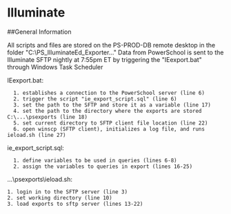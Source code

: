 # Illuminate

##General Information

All scripts and files are stored on the PS-PROD-DB remote desktop in the folder "C:\PS_IlluminateEd_Exporter\..."
Data from PowerSchool is sent to the Illuminate SFTP nightly at 7:55pm ET by triggering the "IEexport.bat" through Windows Task Scheduler

IEexport.bat:

      1. establishes a connection to the PowerSchool server (line 6)
      2. trigger the script "ie_export_script.sql" (line 6)
      3. set the path to the SFTP and store it as a variable (line 17)
      4. set the path to the directory where the exports are stored C:\...\psexports (line 18)
      5. set current directory to SFTP client file location (line 22)
      6. open winscp (SFTP client), initializes a log file, and runs ieload.sh (line 27)

ie_export_script.sql:
    
      1. define variables to be used in queries (lines 6-8)
      2. assign the variables to queries in export (lines 16-25)
      
...\psexports\ieload.sh:

    1. login in to the SFTP server (line 3)
    2. set working directory (line 10)
    3. load exports to sftp server (lines 13-22)
    
